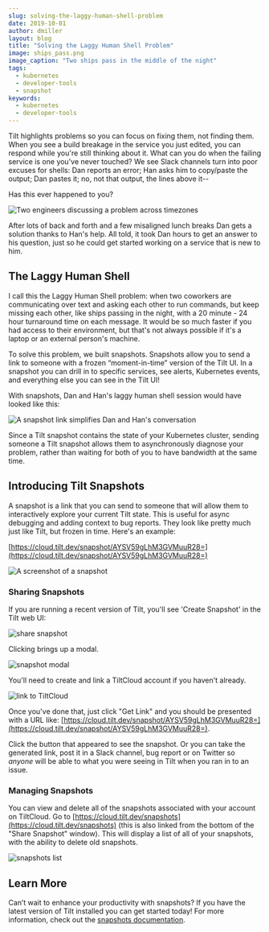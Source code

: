```yaml
---
slug: solving-the-laggy-human-shell-problem
date: 2019-10-01
author: dmiller
layout: blog
title: "Solving the Laggy Human Shell Problem"
image: ships_pass.png
image_caption: "Two ships pass in the middle of the night"
tags:
  - kubernetes
  - developer-tools
  - snapshot
keywords:
  - kubernetes
  - developer-tools
---
```


Tilt highlights problems so you can focus on fixing them, not finding them. When you see a build breakage in the service you just edited, you can respond while you're still thinking about it. What can you do when the failing service is one you've never touched? We see Slack channels turn into poor excuses for shells: Dan reports an error; Han asks him to copy/paste the output; Dan pastes it; no, not that output, the lines above it--

Has this ever happened to you?

![Two engineers discussing a problem across timezones](/assets/images/solving-the-laggy-human-shell-problem/without_snapshots.png)

After lots of back and forth and a few misaligned lunch breaks Dan gets a solution thanks to Han's help. All told, it took Dan hours to get an answer to his question, just so he could get started working on a service that is new to him.

## The Laggy Human Shell

I call this the Laggy Human Shell problem: when two coworkers are communicating over text and asking each other to run commands, but keep missing each other, like ships passing in the night, with a 20 minute - 24 hour turnaround time on each message. It would be so much faster if you had access to their environment, but that's not always possible if it's a laptop or an external person's machine.

To solve this problem, we built snapshots. Snapshots allow you to send a link to someone with a frozen “moment-in-time” version of the Tilt UI. In a snapshot you can drill in to specific services, see alerts, Kubernetes events, and everything else you can see in the Tilt UI!

With snapshots, Dan and Han's laggy human shell session would have looked like this:

![A snapshot link simplifies Dan and Han's conversation](/assets/images/solving-the-laggy-human-shell-problem/with_snapshots.png)

Since a Tilt snapshot contains the state of your Kubernetes cluster, sending someone a Tilt snapshot allows them to asynchronously diagnose your problem, rather than waiting for both of you to have bandwidth at the same time.

## Introducing Tilt Snapshots

A snapshot is a link that you can send to someone that will allow them to interactively explore your current Tilt state. This is useful for async debugging and adding context to bug reports. They look like pretty much just like Tilt, but frozen in time. Here's an example:

[https://cloud.tilt.dev/snapshot/AYSV59gLhM3GVMuuR28=](https://cloud.tilt.dev/snapshot/AYSV59gLhM3GVMuuR28=)

![A screenshot of a snapshot](/assets/images/solving-the-laggy-human-shell-problem/with_snapshots.png)

### Sharing Snapshots

If you are running a recent version of Tilt, you'll see 'Create Snapshot' in the Tilt web UI:

![share snapshot](/assets/images/solving-the-laggy-human-shell-problem/share-snapshot-button.png)

Clicking brings up a modal.

![snapshot modal](/assets/images/solving-the-laggy-human-shell-problem/snapshot-modal.png)

You'll need to create and link a TiltCloud account if you haven't already.

![link to TiltCloud](/assets/images/solving-the-laggy-human-shell-problem/link-to-tiltcloud.png)

Once you've done that, just click "Get Link" and you should be presented with a
URL like: [https://cloud.tilt.dev/snapshot/AYSV59gLhM3GVMuuR28=](https://cloud.tilt.dev/snapshot/AYSV59gLhM3GVMuuR28=).

Click the button that appeared to see the snapshot. Or you can take the generated link, post it in a Slack channel, bug report or on Twitter so _anyone_ will be able to what you were seeing in Tilt when you ran in to an issue.

### Managing Snapshots

You can view and delete all of the snapshots associated with your account on TiltCloud. Go to [https://cloud.tilt.dev/snapshots](https://cloud.tilt.dev/snapshots) (this is also linked from the bottom of the "Share Snapshot" window). This will display a list of all of your snapshots, with the ability to delete old snapshots.

![snapshots list](/assets/images/solving-the-laggy-human-shell-problem/snapshots-list.png)

## Learn More

Can’t wait to enhance your productivity with snapshots? If you have the latest version of Tilt installed you can get started today! For more information, check out the [snapshots documentation](https://docs.tilt.dev/snapshots).
